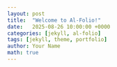 ```yaml
---
layout: post
title:  "Welcome to Al-Folio!"
date:   2025-08-26 10:00:00 +0000
categories: [jekyll, al-folio]
tags: [jekyll, theme, portfolio]
author: Your Name
math: true
---
```

